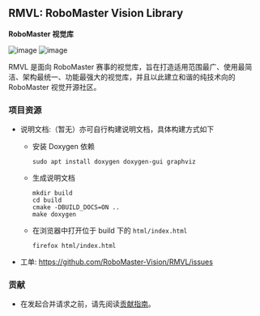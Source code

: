 ## RMVL: RoboMaster Vision Library

**RoboMaster 视觉库**

![image](https://img.shields.io/badge/OpenCV-4.5.0+-red) ![image](https://img.shields.io/badge/CMake-3.19+-blue)

RMVL 是面向 RoboMaster 赛事的视觉库，旨在打造适用范围最广、使用最简洁、架构最统一、功能最强大的视觉库，并且以此建立和谐的纯技术向的 RoboMaster 视觉开源社区。

### 项目资源

* 说明文档:（暂无）亦可自行构建说明文档，具体构建方式如下

  + 安装 Doxygen 依赖

    ```shell
    sudo apt install doxygen doxygen-gui graphviz
    ```

  + 生成说明文档

    ```shell
    mkdir build
    cd build
    cmake -DBUILD_DOCS=ON ..
    make doxygen
    ```

  + 在浏览器中打开位于 build 下的 `html/index.html`

    ```shell
    firefox html/index.html
    ```

* 工单: <https://github.com/RoboMaster-Vision/RMVL/issues>

### 贡献

* 在发起合并请求之前，请先阅读[贡献指南](https://github.com/RoboMaster-Vision/RMVL/wiki/How_to_contribute)。
